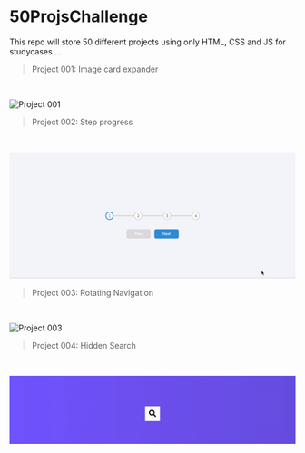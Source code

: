 # 50ProjsChallenge

This repo will store 50 different projects using only HTML, CSS and JS for studycases....

> Project 001: Image card expander

<br>

![Project 001](https://github.com/lucianodiisouza/50ProjsChallenge/blob/main/previews/project_001.gif)

> Project 002: Step progress

<br>

![Project 002](https://github.com/lucianodiisouza/50ProjsChallenge/blob/main/previews/project_002.gif)

> Project 003: Rotating Navigation

<br>

![Project 003](https://github.com/lucianodiisouza/50ProjsChallenge/blob/main/previews/project_003.gif)

> Project 004: Hidden Search

<br>

![Project 004](https://github.com/lucianodiisouza/50ProjsChallenge/blob/main/previews/project_004.gif)
